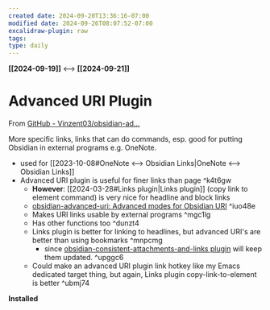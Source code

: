 ```yaml
---
created date: 2024-09-20T13:36:16-07:00
modified date: 2024-09-26T08:07:52-07:00
excalidraw-plugin: raw
tags: 
type: daily
---
```

**[[2024-09-19]]**  <-->  **[[2024-09-21]]**

# Advanced URI Plugin
From [GitHub - Vinzent03/obsidian-ad...](https://github.com/Vinzent03/obsidian-advanced-uri)

More specific links, links that can do commands, esp. good for putting Obsidian in external programs e.g. OneNote.

- used for [[2023-10-08#OneNote <--> Obsidian Links|OneNote <--> Obsidian Links]]
- Advanced URI plugin is useful for finer links than page ^k4t6gw
	- **However**: [[2024-03-28#Links plugin|Links plugin]] (copy link to element command) is very nice for headline and block links 
	- [obsidian-advanced-uri: Advanced modes for Obsidian URI](https://github.com/Vinzent03/obsidian-advanced-uri) ^iuo48e
	- Makes URI links usable by external programs ^mgc1lg
	- Has other functions too ^dunzt4
	- Links plugin is better for linking to headlines, but advanced URI's are better than using bookmarks ^mnpcmg
		- since [obsidian-consistent-attachments-and-links plugin](https://github.com/dy-sh/obsidian-consistent-attachments-and-links) will keep them updated. ^upggc6
	- Could make an advanced URI plugin link hotkey like my Emacs dedicated target thing, but again, Links plugin copy-link-to-element is better ^ubmj74

**Installed**

